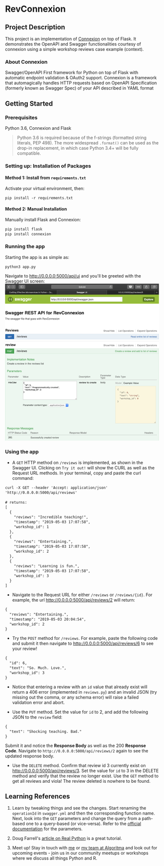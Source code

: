 # RevConnexion

## Project Description
This project is an implementation of [Connexion](connexion.readthedocs.io/en/latest/) on top of Flask. It demonstrates the OpenAPI and Swagger functionalities courtesy of connexion using a simple workshop reviews case example (context).

### About Connexion
Swagger/OpenAPI First framework for Python on top of Flask with automatic endpoint validation & OAuth2 support. Connexion is a framework that automagically handles HTTP requests based on OpenAPI Specification (formerly known as Swagger Spec) of your API described in YAML format

## Getting Started

### Prerequisites
Python 3.6, Connexion and Flask

> Python 3.6 is required because of the f-strings (formatted string literals, PEP 498). The more widespread `.format()` can be used as the drop-in replacement, in which case Python 3.4+ will be fully compatible.  

### Setting up: Installation of Packages
#### Method 1: Install from `requirements.txt`
Activate your virtual environment, then:
```
pip install -r requirements.txt
```

#### Method 2: Manual Installation
Manually install Flask and Connexion:
```
pip install flask
pip install connexion
```

### Running the app
Starting the app is as simple as:
```
python3 app.py
```

Navigate to http://0.0.0.0:5000/api/ui and you'll be greeted with the Swagger UI screen:
![](ui.png)

### Using the app
- A `GET` HTTP method on `/reviews` is implemented, as shown in the Swagger UI. Clicking on `Try it out!` will show the CURL as well as the Request URL methods. In your terminal, copy and paste the curl command:
```
curl -X GET --header 'Accept: application/json' 'http://0.0.0.0:5000/api/reviews'

# returns:
[
  {
    "reviews": "Incredible teaching!",
    "timestamp": "2019-05-03 17:07:58",
    "workshop_id": 1
  },
  {
    "reviews": "Entertaining.",
    "timestamp": "2019-05-03 17:07:58",
    "workshop_id": 2
  },
  {
    "reviews": "Learning is fun.",
    "timestamp": "2019-05-03 17:07:58",
    "workshop_id": 3
  }
]
```

- Navigate to the Request URL for either `/reviews` or `/reviews/{id}`. For example, the  url http://0.0.0.0:5000/api/reviews/2 will return:
```
{
  "reviews": "Entertaining.",
  "timestamp": "2019-05-03 20:04:54",
  "workshop_id": 2
}
```

- Try the `POST` method for `/reviews`. For example, paste the following code and submit it then navigate to http://0.0.0.0:5000/api/reviews/6 to see your review!
```
{
  "id": 6,
  "text": "So. Much. Love.",
  "workshop_id": 3
}
```

- Notice that entering a review with an `id` value that already exist will return a 406 error (implemented in `reviews.py`) and an invalid JSON (try missing out the comma, or any schema error) will raise a failed validation error and abort.

- Use the `PUT` method. Set the value for `id` to 2, and add the following JSON to the `review` field:
```
{
  "text": "Shocking teaching. Bad."
}
```
Submit it and notice the **Response Body** as well as the 200 **Response Code**. Navigate to `http://0.0.0.0:5000/api/reviews/2` again to see the updated response body.

- Use the `DELETE` method. Confirm that review id 3 currently exist on http://0.0.0.0:5000/api/reviews/3. Set the value for `id` to 3 in the DELETE method and verify that the review no longer exist. Use the `GET` method to get all reviews and viola! The review deleted is nowhere to be found.

## Learning References
1. Learn by tweaking things and see the changes. Start renaming the `operationId` in `swagger.yml` and then the corresponding function name. Next, look into the `GET` parameters and change the query from a path-based one to a query-based (or vice-versa). Refer to the [official documentation](https://swagger.io/docs/specification/describing-parameters/) for the parameters.

2. Doug Farrell's [article on Real Python](https://realpython.com/flask-connexion-rest-api/) is a great tutorial.

3. Meet up! Stay in touch with [me](https://www.facebook.com/onlyphantom)  or [my team at Algoritma](https://algorit.ma) and look out for upcoming events - join us in our community meetups or workshops where we discuss all things Python and R.
